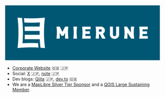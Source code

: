 [![MIERUNE Inc.](https://github.com/MIERUNE/.github/blob/main/profile/hero.png)](https://www.mierune.co.jp/)

- [Corporate Website](https://www.mierune.co.jp/) 🇬🇧 🇯🇵
- Social: [X](https://twitter.com/mierune_inc) 🇯🇵, [note](https://note.com/mierune) 🇯🇵
- Dev blogs: [Qiita](https://qiita.com/organizations/MIERUNE) 🇯🇵, [dev.to](https://dev.to/mierune) 🇬🇧
- We are a [MapLibre Silver Tier Sponsor](https://maplibre.org/sponsors/) and a [QGIS Large Sustaining Member](https://qgis.org/funding/membership/members/).
